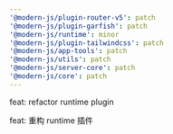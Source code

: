 ```yaml
---
'@modern-js/plugin-router-v5': patch
'@modern-js/plugin-garfish': patch
'@modern-js/runtime': minor
'@modern-js/plugin-tailwindcss': patch
'@modern-js/app-tools': patch
'@modern-js/utils': patch
'@modern-js/server-core': patch
'@modern-js/core': patch
---
```


feat: refactor runtime plugin

feat: 重构 runtime 插件
